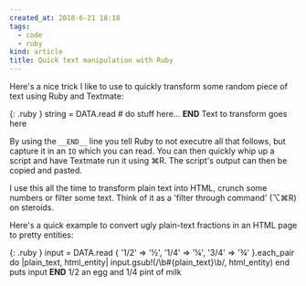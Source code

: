 ```yaml
---
created_at: 2010-6-21 18:18
tags:
  - code
  - ruby
kind: article
title: Quick text manipulation with Ruby
---
```

Here's a nice trick I like to use to quickly transform some random piece of text using Ruby and Textmate:

{: .ruby }
    string = DATA.read
    # do stuff here...
    __END__
    Text to transform goes here

By using the `__END__` line you tell Ruby to not executre all that follows, but capture it in an `IO` which you can read. You can then quickly whip up a script and have Textmate run it using  ⌘R. The script's output can then be copied and pasted.

I use this all the time to transform plain text into HTML, crunch some numbers or filter some text. Think of it as a 'filter through command' (⌥⌘R) on steroids.

Here's a quick example to convert ugly plain-text fractions in an HTML page to pretty entities:

{: .ruby }
    input = DATA.read
    {
      '1/2' => '&frac12;',
      '1/4' => '&frac14;',
      '3/4' => '&frac34;'
    }.each_pair do |plain_text, html_entity|
      input.gsub!(/\b#{plain_text}\b/, html_entity)
    end
    puts input
    __END__
    1/2 an egg and 1/4 pint of milk